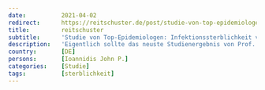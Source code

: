 ```yaml
---
date:          2021-04-02
redirect:      https://reitschuster.de/post/studie-von-top-epidemiologen-infektionssterblichkeit-von-corona-015-prozent/
title:         reitschuster
subtitle:      'Studie von Top-Epidemiologen: Infektionssterblichkeit von Corona 0,15 Prozent'
description:   'Eigentlich sollte das neuste Studienergebnis von Prof. Dr. John Ioannidis eine Schlagzeile wert sein, weil es eben auch beruhigend ist. Trotzdem wird es in der deutschen Presse ignoriert. GASTBEITRAG'
country:       [DE]
persons:       [Ioannidis John P.]
categories:    [Studie]
tags:          [sterblichkeit]
---
```

